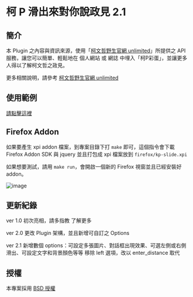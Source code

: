 # 柯 P 滑出來對你說政見 2.1


## 簡介

本 Plugin 之內容與資訊來源，使用「[柯文哲野生官網 unlimited](http://unlimited.kptaipei.tw/)」所提供之 API 服務，讓您可以簡單、輕鬆地在 個人網站 或 網誌 中埋入「柯P彩蛋」，並讓更多人得以了解柯文哲之政見。

更多相關說明，請參考 [柯文哲野生官網 unlimited](http://unlimited.kptaipei.tw/)


## 使用範例

[請點擊這裡](http://goooooooogle.github.io/kp/)


## Firefox Addon

如果要產生 xpi addon 檔案，到專案目錄下打 `make` 即可，這個指令會下載 Firefox Addon SDK 與 jquery 並且打包成 xpi 檔案放到 `firefox/kp-slide.xpi`

如果想要測試，請用 `make run`，會開啟一個新的 Firefox 視窗並且已經安裝好 addon。


![image](http://i.imgur.com/43Mm5gW.png)


## 更新紀錄

ver 1.0 初次亮相，請多指教 了解更多

ver 2.0 更改 Plugin 架構，並且新增可自訂之 Options

ver 2.1 新增數個 options：可設定多張圖片、對話框出現效果、可選左側或右側滑出、可設定文字和背景顏色等等
移除 left 選項，改以 enter_distance 取代


## 授權

本專案採用 [BSD 授權](https://github.com/goooooooogle/kp/blob/gh-pages/LICENSE)
